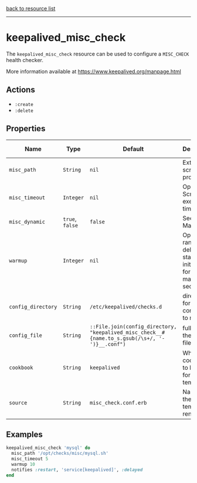 [back to resource list](https://github.com/sous-chefs/keepalived#resources)

---

# keepalived_misc_check

The `keepalived_misc_check` resource can be used to configure a `MISC_CHECK` health checker.

More information available at <https://www.keepalived.org/manpage.html>

## Actions

- `:create`
- `:delete`

## Properties

| Name                  | Type          |  Default | Description | Allowed Values |
----------------------- | ------------- | -------- | ----------- | -------------- |
| `misc_path`           | `String`      | `nil`    | External script or program | |
| `misc_timeout`        | `Integer`     | `nil`    | Optional Script execution timeout | |
| `misc_dynamic`        | `true`, `false`| `false`    | See Manpage. | |
| `warmup`              | `Integer`     | `nil`| Optional random delay to start the initial check for maximum N seconds | |
| `config_directory`      | `String`      | `/etc/keepalived/checks.d` | directory for the config file to reside in | |
| `config_file`         | `String`      | `::File.join(config_directory, "keepalived_misc_check__#{name.to_s.gsub(/\s+/, '-')}__.conf")` | full path to the config file | |
| `cookbook`            | `String`      | `keepalived` | Which cookbook to look in for the template | |
| `source`              | `String`      | `misc_check.conf.erb` | Name of the template to render | |

## Examples

```ruby
keepalived_misc_check 'mysql' do
  misc_path '/opt/checks/misc/mysql.sh'
  misc_timeout 5
  warmup 10
  notifies :restart, 'service[keepalived]', :delayed
end
```
